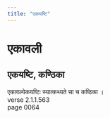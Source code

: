 ```yaml
---
title: "एकयष्टि"
---
```


# एकावली
## एकयष्टि, कण्ठिका
एकावल्येकयष्टिः स्यात्कथ्यते सा च कष्ठिका ।<br />verse 2.1.1.563<br />page 0064

